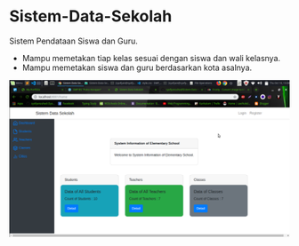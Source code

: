 # Sistem-Data-Sekolah

Sistem Pendataan Siswa dan Guru.

- Mampu memetakan tiap kelas sesuai dengan siswa dan wali kelasnya.
- Mampu memetakan siswa dan guru berdasarkan kota asalnya.

![Guest Dashboard](https://raw.githubusercontent.com/syofyanzuhad/Sistem-Data-Sekolah/master/Screenshot%20as%20Guest.png)
